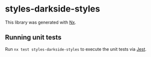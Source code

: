 # styles-darkside-styles

This library was generated with [Nx](https://nx.dev).

## Running unit tests

Run `nx test styles-darkside-styles` to execute the unit tests via [Jest](https://jestjs.io).
